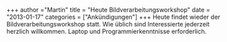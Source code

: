 +++
author ="Martin"
title = "Heute Bildverarbeitungsworkshop"
date = "2013-01-17"
categories = ["Ankündigungen"]
+++
Heute findet wieder der Bildverarbeitungsworkshop statt. Wie üblich sind Interessierte jederzeit herzlich willkommen. Laptop und Programmierkenntnisse erforderlich.
